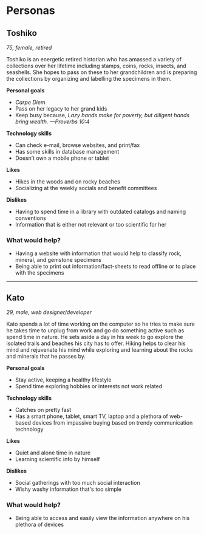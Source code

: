 # Personas

## Toshiko

*75, female, retired*

Toshiko is an energetic retired historian who has amassed a variety of collections over her lifetime including stamps, coins, rocks, insects, and seashells. She hopes to pass on these to her grandchildren and is preparing the collections by organizing and labelling the specimens in them.  

**Personal goals**

- *Carpe Diem*
- Pass on her legacy to her grand kids
- Keep busy because, *Lazy hands make for poverty,
    but diligent hands bring wealth. —Proverbs 10:4*

**Technology skills**

- Can check e-mail, browse websites, and print/fax
- Has some skills in database management
- Doesn’t own a mobile phone or tablet

**Likes**

- Hikes in the woods and on rocky beaches
- Socializing at the weekly socials and benefit committees

**Dislikes**

- Having to spend time in a library with outdated catalogs and naming conventions
- Information that is either not relevant or too scientific for her

### What would help?

- Having a website with information that would help to classify rock, mineral, and gemstone specimens
- Being able to print out information/fact-sheets to read offline or to place with the specimens

---

## Kato

*29, male, web designer/developer*

Kato spends a lot of time working on the computer so he tries to make sure he takes time to unplug from work and go do something active such as spend time in nature. He sets aside a day in his week to go explore the isolated trails and beaches his city has to offer. Hiking helps to clear his mind and rejuvenate his mind while exploring and learning about the rocks and minerals that he passes by.

**Personal goals**

- Stay active, keeping a healthy lifestyle
- Spend time exploring hobbies or interests not work related

**Technology skills**

- Catches on pretty fast
- Has a smart phone, tablet, smart TV, laptop and a plethora of web-based devices from impassive buying based on trendy communication technology

**Likes**

- Quiet and alone time in nature
- Learning scientific info by himself

**Dislikes**

- Social gatherings with too much social interaction
- Wishy washy information that's too simple

### What would help?

- Being able to access and easily view the information anywhere on his plethora of devices